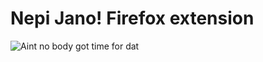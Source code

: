 Nepi Jano! Firefox extension 
=======

![Aint no body got time for dat][1]

[1]: http://i.imgur.com/zEhbM.jpg